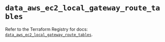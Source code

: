# `data_aws_ec2_local_gateway_route_tables`

Refer to the Terraform Registry for docs: [`data_aws_ec2_local_gateway_route_tables`](https://registry.terraform.io/providers/hashicorp/aws/4.54.0/docs/data-sources/ec2_local_gateway_route_tables).
